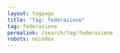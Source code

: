 ```yaml
---
layout: tagpage
title: "Tag: federazione"
tag: federazione
permalink: /search/tag/federazione
robots: noindex
---
```

